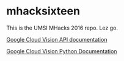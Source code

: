 # mhacksixteen

This is the UMSI MHacks 2016 repo. Lez go.

[Google Cloud Vision API documentation](https://cloud.google.com/vision/docs/)

[Google Cloud Vision Python Documentation](https://developers.google.com/api-client-library/python/apis/vision/v1)
